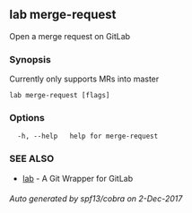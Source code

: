 ## lab merge-request

Open a merge request on GitLab

### Synopsis


Currently only supports MRs into master

```
lab merge-request [flags]
```

### Options

```
  -h, --help   help for merge-request
```

### SEE ALSO
* [lab](index.md)	 - A Git Wrapper for GitLab

###### Auto generated by spf13/cobra on 2-Dec-2017
